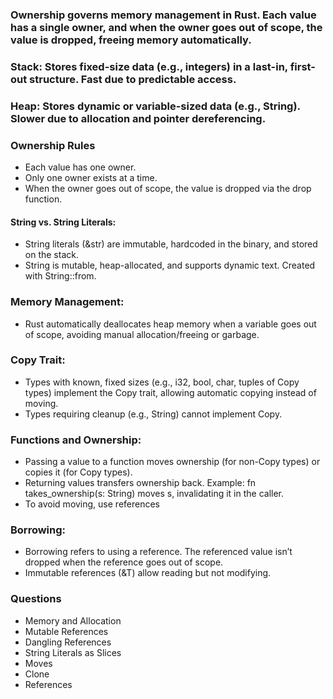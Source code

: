 ### Ownership governs memory management in Rust. Each value has a single owner, and when the owner goes out of scope, the value is dropped, freeing memory automatically.

### Stack: Stores fixed-size data (e.g., integers) in a last-in, first-out structure. Fast due to predictable access.

### Heap: Stores dynamic or variable-sized data (e.g., String). Slower due to allocation and pointer dereferencing.

### Ownership Rules

- Each value has one owner.
- Only one owner exists at a time.
- When the owner goes out of scope, the value is dropped via the drop function.

#### String vs. String Literals:

- String literals (&str) are immutable, hardcoded in the binary, and stored on the stack.
- String is mutable, heap-allocated, and supports dynamic text. Created with String::from.

### Memory Management:

- Rust automatically deallocates heap memory when a variable goes out of scope, avoiding manual allocation/freeing or garbage.

### Copy Trait:

- Types with known, fixed sizes (e.g., i32, bool, char, tuples of Copy types) implement the Copy trait, allowing automatic copying instead of moving.
- Types requiring cleanup (e.g., String) cannot implement Copy.

### Functions and Ownership:

- Passing a value to a function moves ownership (for non-Copy types) or copies it (for Copy types).
- Returning values transfers ownership back. Example: fn takes_ownership(s: String) moves s, invalidating it in the caller.
- To avoid moving, use references

### Borrowing:

- Borrowing refers to using a reference. The referenced value isn’t dropped when the reference goes out of scope.
- Immutable references (&T) allow reading but not modifying.

### Questions

- Memory and Allocation
- Mutable References
- Dangling References
- String Literals as Slices
- Moves
- Clone
- References
